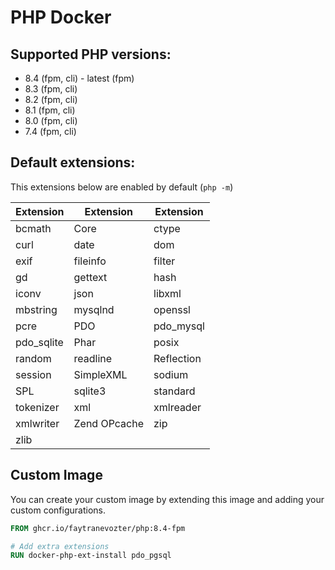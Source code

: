 # PHP Docker

## Supported PHP versions:
- 8.4 (fpm, cli) - latest (fpm)
- 8.3 (fpm, cli)
- 8.2 (fpm, cli)
- 8.1 (fpm, cli)
- 8.0 (fpm, cli)
- 7.4 (fpm, cli)

## Default extensions:
This extensions below are enabled by default (`php -m`)

| Extension      | Extension      | Extension      |
|----------------|----------------|----------------|
| bcmath         | Core           | ctype          |
| curl           | date           | dom            |
| exif           | fileinfo       | filter         |
| gd             | gettext        | hash           |
| iconv          | json           | libxml         |
| mbstring       | mysqlnd        | openssl        |
| pcre           | PDO            | pdo_mysql      |
| pdo_sqlite     | Phar           | posix          |
| random         | readline       | Reflection     |
| session        | SimpleXML      | sodium         |
| SPL            | sqlite3        | standard       |
| tokenizer      | xml            | xmlreader      |
| xmlwriter      | Zend OPcache   | zip            |
| zlib           |                |                |


## Custom Image
You can create your custom image by extending this image and adding your custom configurations.

```Dockerfile
FROM ghcr.io/faytranevozter/php:8.4-fpm

# Add extra extensions
RUN docker-php-ext-install pdo_pgsql
```